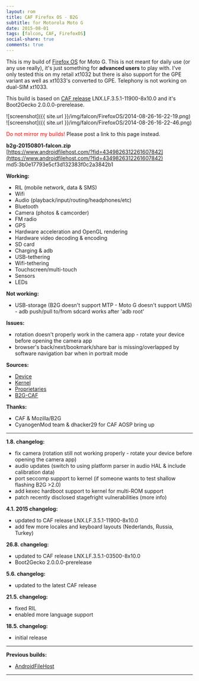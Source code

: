 ```yaml
---
layout: rom
title: CAF Firefox OS - B2G
subtitle: for Motorola Moto G
date: 2015-08-01
tags: [falcon, CAF, FirefoxOS]
social-share: true
comments: true
---
```


This is my build of [Firefox OS](https://www.mozilla.org/en-US/firefox/os/) for Moto G. This is not meant for daily use (or any use really), it's just something for **advanced users** to play with. I've only tested this on my retail xt1032 but there is also support for the GPE variant as well as xt1033's converted to GPE. Telephony is not working on dual-SIM xt1033.

This build is based on [CAF release](https://www.codeaurora.org/xwiki/bin/FirefoxOS/release) LNX.LF.3.5.1-11900-8x10.0 and it's Boot2Gecko 2.0.0.0-prerelease.

![screenshot]({{ site.url }}/img/falcon/FirefoxOS/2014-08-26-16-22-19.png)  
![screenshot]({{ site.url }}/img/falcon/FirefoxOS/2014-08-26-16-22-46.png)

<span style="color:#FF0000;">Do not mirror my builds!</span> Please post a link to this page instead.

**b2g-20150801-falcon.zip**  
[https://www.androidfilehost.com/?fid=4349826312261607842](https://www.androidfilehost.com/?fid=4349826312261607842)  
md5:3b0e17793e5cf3d132383f0c2a3842b1

**Working:**

- RIL (mobile network, data & SMS)
- Wifi
- Audio (playback/input/routing/headphones/etc)
- Bluetooth
- Camera (photos & camcorder)
- FM radio
- GPS
- Hardware acceleration and OpenGL rendering
- Hardware video decoding & encoding
- SD card
- Charging & adb
- USB-tethering
- Wifi-tethering
- Touchscreen/multi-touch
- Sensors
- LEDs

**Not working:**

- USB-storage (B2G doesn't support MTP - Moto G doesn't support UMS) - adb push/pull to/from sdcard works after 'adb root'

**Issues:**

- rotation doesn't properly work in the camera app - rotate your device before opening the camera app
- browser's back/next/bookmark/share bar is missing/overlapped by software navigation bar when in portrait mode

**Sources:**

- [Device](https://github.com/KonstaT/android_device_motorola_falcon/tree/b2g_kk_3.5)
- [Kernel](https://github.com/KonstaT/android_kernel_motorola_msm8226/tree/b2g_kk_3.5)
- [Proprietaries](https://github.com/KonstaT/proprietary_vendor_motorola/tree/b2g_kk_3.5)
- [B2G-CAF](https://github.com/B2G-CAF)

**Thanks:**

- CAF & Mozilla/B2G
- CyanogenMod team & dhacker29 for CAF AOSP bring up

----

**1.8. changelog:**

- fix camera (rotation still not working properly - rotate your device before opening the camera app)
- audio updates (switch to using platform parser in audio HAL & include calibration data)
- port seccomp support to kernel (if someone wants to test shallow flashing B2G >2.0)
- add kexec hardboot support to kernel for multi-ROM support
- patch recently disclosed stagefright vulnerabilities (more info)

**4.1. 2015 changelog:**

- updated to CAF release LNX.LF.3.5.1-11900-8x10.0
- add few more locales and keyboard layouts (Nederlands, Russia, Turkey)

**26.8. changelog:**

- updated to CAF release LNX.LF.3.5.1-03500-8x10.0
- Boot2Gecko 2.0.0.0-prerelease

**5.6. changelog:**

- updated to the latest CAF release

**21.5. changelog:**

- fixed RIL
- enabled more language support

**18.5. changelog:**

- initial release

----

**Previous builds:**

- [AndroidFileHost](https://www.androidfilehost.com/?w=files&flid=89967)

----
